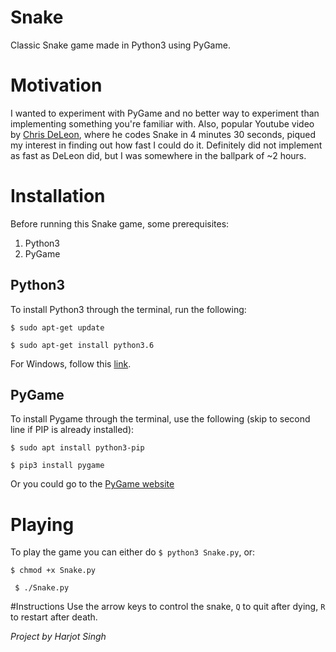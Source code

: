# Snake
Classic Snake game made in Python3 using PyGame.

# Motivation
I wanted to experiment with PyGame and no better way to experiment than implementing something you're familiar with. Also, popular Youtube video by [Chris DeLeon](https://www.youtube.com/watch?v=xGmXxpIj6vs), where he codes Snake in 4 minutes 30 seconds, piqued my interest in finding out how fast I could do it. Definitely did not implement as fast as DeLeon did, but I was somewhere in the ballpark of ~2 hours.

# Installation
Before running this Snake game, some prerequisites:
1. Python3 
2. PyGame

## Python3
To install Python3 through the terminal, run the following:

`$ sudo apt-get update`

`$ sudo apt-get install python3.6`

For Windows, follow this [link](https://www.python.org/downloads/windows/).

## PyGame
To install Pygame through the terminal, use the following (skip to second line if PIP is already installed):

`$ sudo apt install python3-pip`

`$ pip3 install pygame`

Or you could go to the [PyGame website](https://www.pygame.org/news)

# Playing
To play the game you can either do `$ python3 Snake.py`, or:

`$ chmod +x Snake.py`

` $ ./Snake.py`

#Instructions
Use the arrow keys to control the snake, `Q` to quit after dying, `R` to restart after death.

*Project by Harjot Singh*

